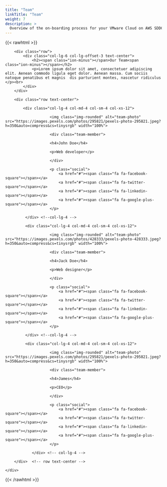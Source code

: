 ```yaml
---
title: "Team"
linkTitle: "Team"
weight: 7
description: >
  Overview of the on-boarding process for your VMware Cloud on AWS SDDC (Software Defined Datacenter)
---
```


{{< rawhtml >}}
  <!DOCTYPE html>
<html lang="en">
<head>
<link href="//netdna.bootstrapcdn.com/bootstrap/3.0.3/css/bootstrap.min.css" rel="stylesheet" id="bootstrap-css">
<script src="//netdna.bootstrapcdn.com/bootstrap/3.0.3/js/bootstrap.min.js"></script>
<script src="//code.jquery.com/jquery-1.11.1.min.js"></script>
<!------ Include the above in your HEAD tag ---------->
</head>

<!--
    youtube:  https://www.youtube.com/channel/UCqlv40k1N0L9nsSrzL1OWwg/videos
    site:     http://www.templateindirr.com
-->

<link href="https://cdnjs.cloudflare.com/ajax/libs/ionicons/2.0.1/css/ionicons.min.css" rel="stylesheet"> 
<link href="https://maxcdn.bootstrapcdn.com/font-awesome/4.7.0/css/font-awesome.min.css" rel="stylesheet"> 
<body>
<div class="team">
    <div class="container">
                
        <div class="row">
            <div class="col-lg-6 col-lg-offset-3 text-center">  
                <h2><span class="ion-minus"></span>Our Team<span class="ion-minus"></span></h2>
                <p>Lorem ipsum dolor sit amet, consectetuer adipiscing elit. Aenean commodo ligula eget dolor. Aenean massa. Cum sociis natoque penatibus et magnis  dis parturient montes, nascetur ridiculus </p><br>
            </div> 
        </div>
    		    		
    	<div class="row text-center">
    			
    		<div class="col-lg-4 col-md-4 col-sm-4 col-xs-12">
    				   
    				   	<img class="img-rounded" alt="team-photo" src="https://images.pexels.com/photos/295821/pexels-photo-295821.jpeg?h=350&auto=compress&cs=tinysrgb" width="100%"> 
    				   	
    				   	<div class="team-member">
                        
    				   	<h4>John Doe</h4>
    				   	
    				   	<p>Web developer</p>
                        
    				   	</div>
    				   	
    				   	<p class="social">
    				   		<a href="#"><span class="fa fa-facebook-square"></span></a>
    				   		<a href="#"><span class="fa fa-twitter-square"></span></a>
    				   		<a href="#"><span class="fa fa-linkedin-square"></span></a>
    				   		<a href="#"><span class="fa fa-google-plus-square"></span></a>
    				   	</p>
    						    					    				
    		 </div> <!--col-lg-4 -->
    				
    		 <div class="col-lg-4 col-md-4 col-sm-4 col-xs-12">
    				   
    				   	<img class="img-rounded" alt="team-photo" src="https://images.pexels.com/photos/428333/pexels-photo-428333.jpeg?h=350&auto=compress&cs=tinysrgb" width="100%">
    				   	
    				   	<div class="team-member">
                        
    				   	<h4>Jack Doe</h4>
    				   	
    				   	<p>Web designer</p>
                        
    				   	</div>
    				   	
    				   	<p class="social">
    				   		<a href="#"><span class="fa fa-facebook-square"></span></a>
    				   		<a href="#"><span class="fa fa-twitter-square"></span></a>
    				   		<a href="#"><span class="fa fa-linkedin-square"></span></a>
    				   		<a href="#"><span class="fa fa-google-plus-square"></span></a>
    				   	</p>
    						    					    				
    		 </div> <!--col-lg-4 -->
    				
    		 <div class="col-lg-4 col-md-4 col-sm-4 col-xs-12">
    				   
    				   	<img class="img-rounded" alt="team-photo" src="https://images.pexels.com/photos/295821/pexels-photo-295821.jpeg?h=350&auto=compress&cs=tinysrgb" width="100%"> 
    				   	
    				   	<div class="team-member">
                        
    				   	<h4>James</h4>
    				   	
    				   	<p>CEO</p>
                        
    				   	</div>
    				   	
    				   	<p class="social">
    				   		<a href="#"><span class="fa fa-facebook-square"></span></a>
    				   		<a href="#"><span class="fa fa-twitter-square"></span></a>
    				   		<a href="#"><span class="fa fa-linkedin-square"></span></a>
    				   		<a href="#"><span class="fa fa-google-plus-square"></span></a>
    				   	</p>
    						    					    				
    		    </div> <!-- col-lg-4 -->
                   
    	</div>  <!-- row text-center -->
    			
    </div>    
</div>
</body>
</html>
{{< /rawhtml >}}